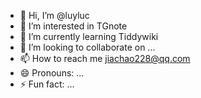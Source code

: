- 👋 Hi, I’m @luyluc
- 👀 I’m interested in TGnote
- 🌱 I’m currently learning Tiddywiki
- 💞️ I’m looking to collaborate on ...
- 📫 How to reach me jiachao228@qq.com
- 😄 Pronouns: ...
- ⚡ Fun fact: ...

<!---
luyluc/luyluc is a ✨ special ✨ repository because its `README.md` (this file) appears on your GitHub profile.
You can click the Preview link to take a look at your changes.
--->
